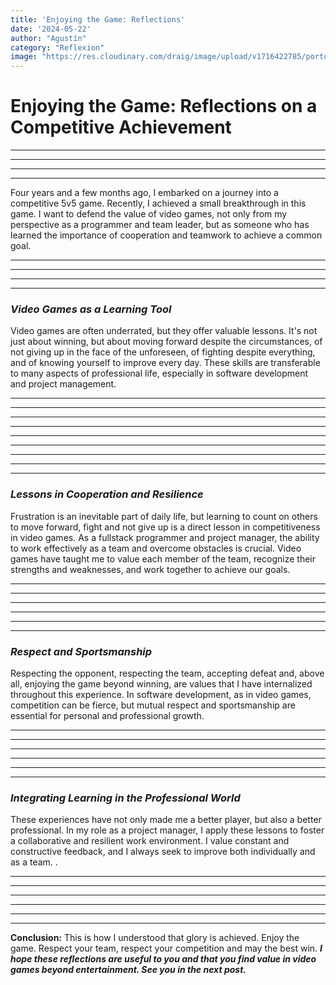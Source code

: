 ```yaml
---
title: 'Enjoying the Game: Reflections'
date: '2024-05-22'
author: "Agustín"
category: "Reflexion"
image: "https://res.cloudinary.com/draig/image/upload/v1716422785/portolio-personal/blog/qkpoou8imexqfckdcwks.webp"
---
```

# **Enjoying the Game: Reflections on a Competitive Achievement**
---------------------------
----------------------------
---------------------------
----------------------------

Four years and a few months ago, I embarked on a journey into a competitive 5v5 game. Recently, I achieved a small breakthrough in this game.
I want to defend the value of video games, not only from my perspective as a programmer and team leader, but as someone who has learned the importance of cooperation and teamwork to achieve a common goal.

---------------------------
----------------------------
---------------------------
----------------------------
### *Video Games as a Learning Tool*

Video games are often underrated, but they offer valuable lessons. It's not just about winning, but about moving forward despite the circumstances,
of not giving up in the face of the unforeseen, of fighting despite everything, and of knowing yourself to improve every day. These skills are transferable to many aspects of professional life, especially in software development and project management.

---------------------------
----------------------------
---------------------------
----------------------------
---------------------------
----------------------------
----------------------------
---------------------------
----------------------------
### *Lessons in Cooperation and Resilience*
Frustration is an inevitable part of daily life, but learning to count on others to move forward, fight and not give up is a direct lesson in competitiveness in video games. As a fullstack programmer and project manager, the ability to work effectively as a team and overcome obstacles is crucial.
Video games have taught me to value each member of the team, recognize their strengths and weaknesses, and work together to achieve our goals.

----------------------------
---------------------------
----------------------------
----------------------------
---------------------------
----------------------------
### *Respect and Sportsmanship*
Respecting the opponent, respecting the team, accepting defeat and, above all, enjoying the game beyond winning, are values ​​that I have internalized throughout this experience. In software development, as in video games, competition can be fierce,
but mutual respect and sportsmanship are essential for personal and professional growth.

----------------------------
---------------------------
----------------------------
----------------------------
---------------------------
----------------------------
### *Integrating Learning in the Professional World*
These experiences have not only made me a better player, but also a better professional. In my role as a project manager, I apply these lessons to foster a collaborative and resilient work environment. I value constant and constructive feedback, and I always seek to improve both individually and as a team.
.

----------------------------
---------------------------
----------------------------
----------------------------
---------------------------
----------------------------
**Conclusion:**
This is how I understood that glory is achieved. Enjoy the game. Respect your team, respect your competition and may the best win.
***I hope these reflections are useful to you and that you find value in video games beyond entertainment. See you in the next post.***